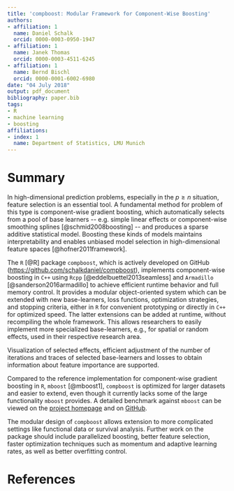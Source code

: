 ```yaml
---
title: 'compboost: Modular Framework for Component-Wise Boosting'
authors:
- affiliation: 1
  name: Daniel Schalk
  orcid: 0000-0003-0950-1947
- affiliation: 1
  name: Janek Thomas
  orcid: 0000-0003-4511-6245
- affiliation: 1
  name: Bernd Bischl
  orcid: 0000-0001-6002-6980
date: "04 July 2018"
output: pdf_document
bibliography: paper.bib
tags:
- R
- machine learning
- boosting
affiliations:
- index: 1
  name: Department of Statistics, LMU Munich
---
```


# Summary
<!-- A clear statement of need that illustrates the purpose of the software-->

In high-dimensional prediction problems, especially in the $p \geq n$ situation, feature selection is an essential tool. A fundamental method for problem of this type is component-wise gradient boosting, which automatically selects from a pool of base learners -- e.g. simple linear effects or component-wise smoothing splines [@schmid2008boosting] --  and produces a sparse additive statistical model. Boosting these kinds of models maintains interpretability and enables unbiased model selection in high-dimensional feature spaces [@hofner2011framework].

The `R` [@R] package `compboost`, which is actively developed on GitHub (https://github.com/schalkdaniel/compboost), implements component-wise boosting in `C++` using `Rcpp` [@eddelbuettel2013seamless] and `Armadillo` [@sanderson2016armadillo] to achieve efficient runtime behavior and full memory control. It provides a modular object-oriented system which can be extended with new base-learners, loss functions, optimization strategies, and stopping criteria, either in `R` for convenient prototyping or directly in `C++` for optimized speed. The latter extensions can be added at runtime, without recompiling the whole framework. This allows researchers to easily implement more specialized base-learners, e.g., for spatial or random effects, used in their respective research area.

Visualization of selected effects, efficient adjustment of the number of iterations and traces of selected base-learners and losses to obtain information about feature importance are supported.

Compared to the reference implementation for component-wise gradient boosting in `R`, `mboost` [@mboost1], `compboost` is optimized for larger datasets and easier to extend, even though it currently lacks some of the large functionality `mboost` provides. A detailed benchmark against `mboost` can be viewed on the [project homepage](https://compboost.org) and on [GitHub](https://github.com/schalkdaniel/compboost/tree/master/benchmark).

The modular design of `compboost` allows extension to more complicated settings like functional data or survival analysis. Further work on the package should include parallelized boosting, better feature selection, faster optimization techniques such as momentum and adaptive learning rates, as well as better overfitting control.


<!-- A list of key references including a link to the software archive -->
# References